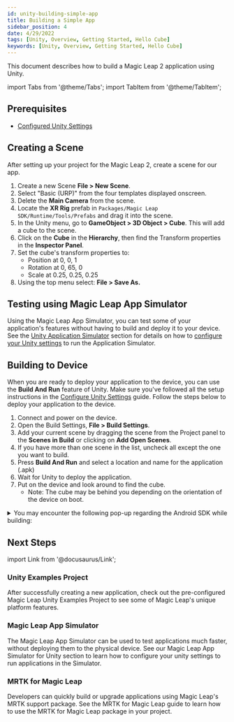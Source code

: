 ```yaml
---
id: unity-building-simple-app
title: Building a Simple App
sidebar_position: 4
date: 4/29/2022
tags: [Unity, Overview, Getting Started, Hello Cube]
keywords: [Unity, Overview, Getting Started, Hello Cube]
---
```



This document describes how to build a Magic Leap 2 application using Unity.

import Tabs from '@theme/Tabs';
import TabItem from '@theme/TabItem';

## Prerequisites

- [Configured Unity Settings](/docs/guides/unity/getting-started/configure-unity-settings.md)

## Creating a Scene

After setting up your project for the Magic Leap 2, create a scene for our app.

1. Create a new Scene **File > New Scene**.
2. Select "Basic (URP)" from the four templates displayed onscreen.
3. Delete the **Main Camera** from the scene.
4. Locate the **XR Rig** prefab in `Packages/Magic Leap SDK/Runtime/Tools/Prefabs` and drag it into the scene.
5. In the Unity menu, go to **GameObject > 3D Object > Cube**. This will add a cube to the scene.
6. Click on the **Cube** in the **Hierarchy**, then find the Transform properties in the **Inspector Panel**.
7. Set the cube's transform properties to:
   - Position at 0, 0, 1
   - Rotation at 0, 65, 0
   - Scale at 0.25, 0.25, 0.25
8. Using the top menu select: **File > Save As.**


## Testing using Magic Leap App Simulator

Using the Magic Leap App Simulator, you can test some of your application's features without having to build and deploy it to your device. See the [Unity Application Simulator](/docs/guides/unity/app-simulator/unity-app-simulator.md) section for details on how to [configure your Unity settings](/docs/guides/unity/app-simulator/configure-unity.md) to run the Application Simulator.


## Building to Device

When you are ready to deploy your application to the device, you can use the **Build And Run** feature of Unity. Make sure you've followed all the setup instructions in the [Configure Unity Settings](/docs/guides/unity/getting-started/configure-unity-settings.md) guide. Follow the steps below to deploy your application to the device.

1. Connect and power on the device.
2. Open the Build Settings, **File > Build Settings**.
3. Add your current scene by dragging the scene from the Project panel to the **Scenes in Build** or clicking on **Add Open Scenes**.
4. If you have more than one scene in the list, uncheck all except the one you want to build.
5. Press **Build And Run** and select a location and name for the application (.apk)
6. Wait for Unity to deploy the application.
7. Put on the device and look around to find the cube.
    - Note: The cube may be behind you depending on the orientation of the device on boot.

<details> 

<summary> You may encounter the following pop-up regarding the Android SDK while building:</summary>

<Tabs
  defaultValue="windows"
  values={[
    {label: 'Windows', value: 'windows'},
    {label: 'MacOS', value: 'macos'},
  ]}>
<TabItem value="windows">

:::info "Android SDK is outdated" Pop-up

You may get a pop-up that shows that the Android SDK is outdated when clicking **Build**. Select **Use Highest Installed**.

<img src="/img/unity/unity-android-sdk-is-outdated-windows.png" width="900"/>

:::

</TabItem>
<TabItem value="macos">

:::info "Android SDK is outdated" Pop-up

You may get a pop-up that shows that the Android SDK is outdated when clicking **Build**. Select Use **Highest Installed**.

<img src="/img/unity/unity-android-sdk-is-outdated-macos.png" width="400"/>

:::

</TabItem>
</Tabs>

</details> 

## Next Steps

import Link from '@docusaurus/Link';

<h3><Link to="/docs/guides/unity/sdk-example-scenes/sdk-install-setup"> Unity Examples Project</Link> </h3>

After successfully creating a new application, check out the pre-configured Magic Leap Unity Examples Project to see some of Magic Leap's unique platform features.

<h3><Link to="/docs/guides/unity/app-simulator/unity-app-simulator"> Magic Leap App Simulator</Link> </h3>

The Magic Leap App Simulator can be used to test applications much faster, without deploying them to the physical device. See our Magic Leap App Simulator for Unity section to learn how to configure your unity settings to run applications in the Simulator.

<h3><Link to="/docs/guides/third-party/mrtk/mrtk-setup"> MRTK for Magic Leap</Link> </h3>

Developers can quickly build or upgrade applications using Magic Leap's MRTK support package. See the MRTK for Magic Leap guide to learn how to use the MRTK for Magic Leap package in your project.
